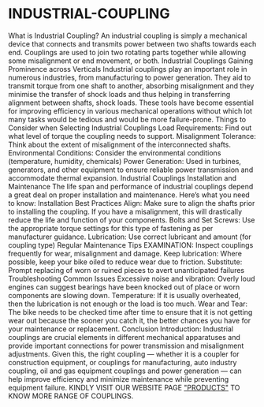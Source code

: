 # INDUSTRIAL-COUPLING
What is Industrial Coupling?
An industrial coupling is simply a mechanical device that connects and transmits power between two shafts towards each end. Couplings are used to join two rotating parts together while allowing some misalignment or end movement, or both.
Industrial Couplings Gaining Prominence across Verticals
Industrial couplings play an important role in numerous industries, from manufacturing to power generation. They aid to transmit torque from one shaft to another, absorbing misalignment and they minimise the transfer of shock loads and thus helping in transferring alignment between shafts, shock loads. These tools have become essential for improving efficiency in various mechanical operations without which lot many tasks would be tedious and would be more failure-prone.
Things to Consider when Selecting Industrial Couplings
Load Requirements:
Find out what level of torque the coupling needs to support.
Misalignment Tolerance:
Think about the extent of misalignment of the interconnected shafts.
Environmental Conditions:
Consider the environmental conditions (temperature, humidity, chemicals)
Power Generation:
Used in turbines, generators, and other equipment to ensure reliable power transmission and accommodate thermal expansion.
Industrial Couplings Installation and Maintenance
The life span and performance of industrial couplings depend a great deal on proper installation and maintenance. Here’s what you need to know:
Installation Best Practices
Align: Make sure to align the shafts prior to installing the coupling. If you have a misalignment, this will drastically reduce the life and function of your components.
Bolts and Set Screws: Use the appropriate torque settings for this type of fastening as per manufacturer guidance.
Lubrication: Use correct lubricant and amount (for coupling type)
Regular Maintenance Tips
EXAMINATION: Inspect couplings frequently for wear, misalignment and damage.
Keep lubrication: Where possible, keep your bike oiled to reduce wear due to friction.
Substitute: Prompt replacing of worn or ruined pieces to avert unanticipated failures
Troubleshooting Common Issues
Excessive noise and vibration: Overly loud engines can suggest bearings have been knocked out of place or worn components are slowing down.
Temperature: If it is usually overheated, then the lubrication is not enough or the load is too much.
Wear and Tear: The bike needs to be checked time after time to ensure that it is not getting wear out because the sooner you catch it, the better chances you have for your maintenance or replacement.
Conclusion
Introduction: Industrial couplings are crucial elements in different mechanical apparatuses and provide important connections for power transmission and misalignment adjustments. Given this, the right coupling — whether it is a coupler for construction equipment, or couplings for manufacturing, auto industry coupling, oil and gas equipment couplings and power generation — can help improve efficiency and minimize maintenance while preventing equipment failure.
KINDLY VISIT OUR WEBSITE PAGE ["PRODUCTS"]((https://couplinghouse.com/)) TO KNOW MORE RANGE OF COUPLINGS.
